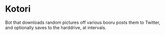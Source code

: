 # Kotori

Bot that downloads random pictures off various booru posts them to Twitter, and optionally saves to the harddrive, at intervals.
